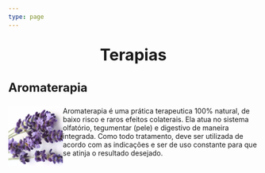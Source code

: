 ```yaml
---
type: page
---
```



<p style=" font-size:24pt; font-weight:bold; text-align:center "> Terapias </p> 


<p style=" font-size:18pt; font-weight:bold; "> Aromaterapia </p> 

<img align="left" width="110" height="120" src="https://raw.githubusercontent.com/CONEXAOSHANTY/conexaoshanty.github.io/master/imagens/imagem_lavanda.png"> Aromaterapia é uma prática terapeutica 100% natural, de baixo risco e raros efeitos colaterais. Ela atua no sistema olfatório, tegumentar (pele) e digestivo de maneira integrada. Como todo tratamento, deve ser utilizada de acordo com as indicações e ser de uso constante para que se atinja o resultado desejado.


